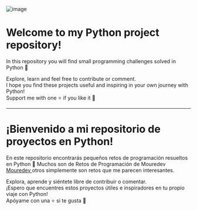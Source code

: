 ![image](https://github.com/DataAnalystMike/Python/assets/147123439/10954d73-0ff3-40c0-b360-b020a355bd3e)

# Welcome to my Python project repository!

In this repository you will find small programming challenges solved in Python 🐍

Explore, learn and feel free to contribute or comment. <br>
I hope you find these projects useful and inspiring in your own journey with Python!<br>
Support me with one ⭐ if you like it 👏

---------------------------------------------------------------------------------------------------------

# ¡Bienvenido a mi repositorio de proyectos en Python! 

En este repositorio encontrarás pequeños retos de programación resueltos en Python 🐍
Muchos son de Retos de Programación de Mouredev [Mouredev ](https://github.com/mouredev/retos-programacion-2023) otros simplemente son retos que me parecen interesantes.

Explora, aprende y siéntete libre de contribuir o comentar. <br>
¡Espero que encuentres estos proyectos útiles e inspiradores en tu propio viaje con Python!<br>
Apóyame con una ⭐ si te gusta 👏
